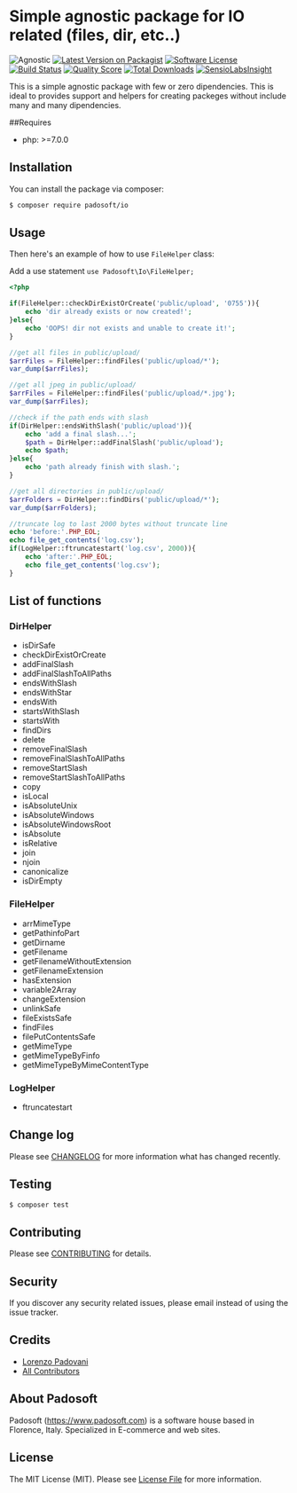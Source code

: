 # Simple agnostic package for IO related (files, dir, etc..)

![Agnostic](https://img.shields.io/badge/php-agnostic-blue.svg?style=flat-square)
[![Latest Version on Packagist](https://img.shields.io/packagist/v/padosoft/io.svg?style=flat-square)](https://packagist.org/packages/padosoft/io)
[![Software License](https://img.shields.io/badge/license-MIT-brightgreen.svg?style=flat-square)](LICENSE.md)
[![Build Status](https://img.shields.io/travis/padosoft/io/master.svg?style=flat-square)](https://travis-ci.org/padosoft/io)
[![Quality Score](https://img.shields.io/scrutinizer/g/padosoft/io.svg?style=flat-square)](https://scrutinizer-ci.com/g/padosoft/io)
[![Total Downloads](https://img.shields.io/packagist/dt/padosoft/io.svg?style=flat-square)](https://packagist.org/packages/padosoft/io)
[![SensioLabsInsight](https://img.shields.io/sensiolabs/i/e5f0885a-912d-4bd8-a6c4-76127603d2b6.svg?style=flat-square)](https://insight.sensiolabs.com/projects/e5f0885a-912d-4bd8-a6c4-76127603d2b6)

This is a simple agnostic package with few or zero dipendencies. 
This is ideal to provides support and helpers for creating packeges without include many and many dipendencies.

##Requires
  
- php: >=7.0.0
  
## Installation

You can install the package via composer:
``` bash
$ composer require padosoft/io
```

## Usage

Then here's an example of how to use `FileHelper` class:

Add a use statement `use Padosoft\Io\FileHelper;`

```php
<?php

if(FileHelper::checkDirExistOrCreate('public/upload', '0755')){
    echo 'dir already exists or now created!';
}else{
    echo 'OOPS! dir not exists and unable to create it!';
}

//get all files in public/upload/
$arrFiles = FileHelper::findFiles('public/upload/*');
var_dump($arrFiles);

//get all jpeg in public/upload/
$arrFiles = FileHelper::findFiles('public/upload/*.jpg');
var_dump($arrFiles);

//check if the path ends with slash
if(DirHelper::endsWithSlash('public/upload')){
    echo 'add a final slash...';
    $path = DirHelper::addFinalSlash('public/upload');
    echo $path;
}else{
    echo 'path already finish with slash.';
}

//get all directories in public/upload/
$arrFolders = DirHelper::findDirs('public/upload/*');
var_dump($arrFolders);

//truncate log to last 2000 bytes without truncate line
echo 'before:'.PHP_EOL;
echo file_get_contents('log.csv');
if(LogHelper::ftruncatestart('log.csv', 2000)){
    echo 'after:'.PHP_EOL;
    echo file_get_contents('log.csv');
}

```

## List of functions

### DirHelper

- isDirSafe
- checkDirExistOrCreate
- addFinalSlash
- addFinalSlashToAllPaths
- endsWithSlash
- endsWithStar
- endsWith
- startsWithSlash
- startsWith
- findDirs
- delete
- removeFinalSlash
- removeFinalSlashToAllPaths
- removeStartSlash
- removeStartSlashToAllPaths
- copy
- isLocal
- isAbsoluteUnix
- isAbsoluteWindows
- isAbsoluteWindowsRoot
- isAbsolute
- isRelative
- join
- njoin
- canonicalize
- isDirEmpty

### FileHelper

- arrMimeType
- getPathinfoPart
- getDirname
- getFilename
- getFilenameWithoutExtension
- getFilenameExtension
- hasExtension
- variable2Array
- changeExtension
- unlinkSafe
- fileExistsSafe
- findFiles
- filePutContentsSafe
- getMimeType
- getMimeTypeByFinfo
- getMimeTypeByMimeContentType

### LogHelper

- ftruncatestart

## Change log

Please see [CHANGELOG](CHANGELOG.md) for more information what has changed recently.

## Testing

``` bash
$ composer test
```

## Contributing

Please see [CONTRIBUTING](CONTRIBUTING.md) for details.

## Security

If you discover any security related issues, please email instead of using the issue tracker.

## Credits
- [Lorenzo Padovani](https://github.com/lopadova)
- [All Contributors](../../contributors)

## About Padosoft
Padosoft (https://www.padosoft.com) is a software house based in Florence, Italy. Specialized in E-commerce and web sites.

## License

The MIT License (MIT). Please see [License File](LICENSE.md) for more information.
